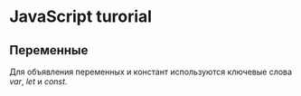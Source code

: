 # JavaScript turorial

## Переменные 

Для объявления переменных и констант используются ключевые слова *var*, *let* и *const*.

    

